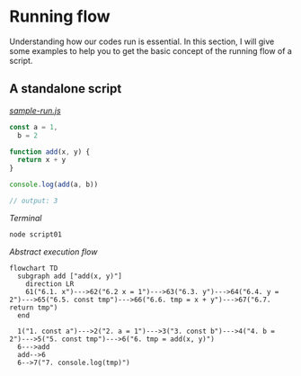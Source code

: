 # Running flow

Understanding how our codes run is essential. In this section, I will give some examples to help you to get the basic concept of the running flow of a script. 

## A standalone script

*[sample-run.js](samples/sample-flow-01.js)*

```js
const a = 1,
  b = 2

function add(x, y) {
  return x + y
}

console.log(add(a, b))

// output: 3
```

*Terminal*

```sh
node script01
```

*Abstract execution flow*

```mermaid
flowchart TD
  subgraph add ["add(x, y)"]
    direction LR
    61("6.1. x")--->62("6.2 x = 1")--->63("6.3. y")--->64("6.4. y = 2")--->65("6.5. const tmp")--->66("6.6. tmp = x + y")--->67("6.7. return tmp")
  end
  
  1("1. const a")--->2("2. a = 1")--->3("3. const b")--->4("4. b = 2")--->5("5. const tmp")--->6("6. tmp = add(x, y)")
  6--->add
  add-->6
  6-->7("7. console.log(tmp)")
```